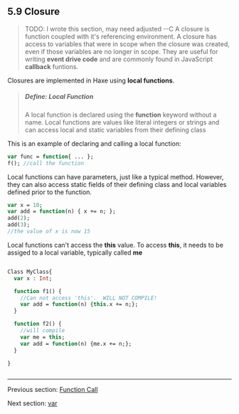 ## 5.9 Closure

>TODO: I wrote this section, may need adjusted --C
A closure is function coupled with it's referencing environment.  A closure has access to variables that were in scope when the closure was created, even if those variables are no longer in scope.  They are useful for writing **event drive code** and are commonly found in JavaScript **callback** funtions.  

Closures are implemented in Haxe using **local functions**.

> ##### Define: Local Function
>
> A local function is declared using the **function** keyword without a name.  Local functions are values like literal integers or strings and can access local and static variables from their defining class


This is an example of declaring and calling a local function:
```haxe
var func = function{ ... };
f(); //call the function
```

Local functions can have parameters, just like a typical method.  However, they can also access static fields of their defining class and local variables defined prior to the function.

```haxe
var x = 10;
var add = function(n) { x += n; };
add(2);
add(3);
//the value of x is now 15
```

Local functions can't access the **this** value.  To access **this**, it needs to be assiged to a local variable, typically called **me**

```haxe

Class MyClass{
  var x : Int;

  function f1() {
    //Can not access 'this'.  WILL NOT COMPILE!
    var add = function(n) {this.x += n;};
  }

  function f2() {
    //will compile
    var me = this;
    var add = function(n) {me.x += n;};
  }

}



```

---

Previous section: [Function Call](5.8-Function_Call.md)

Next section: [var](5.10-var.md)